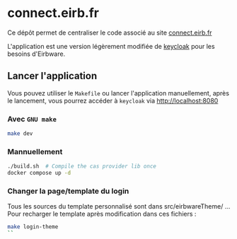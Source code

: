 # connect.eirb.fr

Ce dépôt permet de centraliser le code associé au site [connect.eirb.fr](https://connect.eirb.fr)

L'application est une version légèrement modifiée de [keycloak](https://www.keycloak.org)
pour les besoins d'Eirbware.

## Lancer l'application

Vous pouvez utiliser le `Makefile` ou lancer l'application manuellement, après
le lancement, vous pourrez accéder à `keycloak` via [http://localhost:8080](http://localhost:8080)

### Avec `GNU make`

```sh
make dev
```

### Mannuellement

```sh
./build.sh  # Compile the cas provider lib once
docker compose up -d
```

### Changer la page/template du login

Tous les sources du template personnalisé sont dans src/eirbwareTheme/ ...
Pour recharger le template après modification dans ces fichiers :

```sh
make login-theme
``